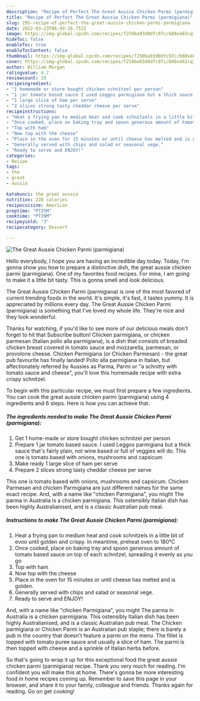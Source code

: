 ```yaml
---
description: "Recipe of Perfect The Great Aussie Chicken Parmi (parmigiana)"
title: "Recipe of Perfect The Great Aussie Chicken Parmi (parmigiana)"
slug: 295-recipe-of-perfect-the-great-aussie-chicken-parmi-parmigiana
date: 2022-03-23T06:49:26.752Z
image: https://img-global.cpcdn.com/recipes/f250ba93d0dfc97c/680x482cq70/the-great-aussie-chicken-parmi-parmigiana-recipe-main-photo.jpg
hideToc: false
enableToc: true
enableTocContent: false
thumbnail: https://img-global.cpcdn.com/recipes/f250ba93d0dfc97c/680x482cq70/the-great-aussie-chicken-parmi-parmigiana-recipe-main-photo.jpg
cover: https://img-global.cpcdn.com/recipes/f250ba93d0dfc97c/680x482cq70/the-great-aussie-chicken-parmi-parmigiana-recipe-main-photo.jpg
author: William Morgan
ratingvalue: 4.7
reviewcount: 15
recipeingredient:
- "1 homemade or store bought chicken schnitzel per person"
- "1 jar tomato based sauce I used Leggos parmigiana but a thick sauce thats fairly plain not wine based or full of veggies will do This one is tomato based with onions mushrooms and capsicum"
- "1 large slice of ham per serve"
- "2 slices strong tasty cheddar cheese per serve"
recipeinstructions:
- "Heat a frying pan to medium heat and cook schnitzels in a little bit of evoo until golden and crispy. In meantime, preheat oven to 180℃"
- "Once cooked, place on baking tray and spoon generous amount of tomato based sauce on top of each schnitzel, spreading it evenly as you go"
- "Top with ham"
- "Now top with the cheese"
- "Place in the oven for 15 minutes or until cheese has melted and is golden."
- "Generally served with chips and salad or seasonal vege."
- "Ready to serve and ENJOY!"
categories:
- Recipe
tags:
- the
- great
- aussie

katakunci: the great aussie 
nutrition: 228 calories
recipecuisine: American
preptime: "PT25M"
cooktime: "PT39M"
recipeyield: "3"
recipecategory: Dessert

---
```



![The Great Aussie Chicken Parmi (parmigiana)](https://img-global.cpcdn.com/recipes/f250ba93d0dfc97c/680x482cq70/the-great-aussie-chicken-parmi-parmigiana-recipe-main-photo.jpg)

Hello everybody, I hope you are having an incredible day today. Today, I'm gonna show you how to prepare a distinctive dish, the great aussie chicken parmi (parmigiana). One of my favorites food recipes. For mine, I am going to make it a little bit tasty. This is gonna smell and look delicious.

The Great Aussie Chicken Parmi (parmigiana) is one of the most favored of current trending foods in the world. It's simple, it's fast, it tastes yummy. It is appreciated by millions every day. The Great Aussie Chicken Parmi (parmigiana) is something that I've loved my whole life. They're nice and they look wonderful.

Thanks for watching, if you&#39;d like to see more of our delicious meals don&#39;t forget to hit that Subscribe button! Chicken parmigiana, or chicken parmesan (Italian pollo alla parmigiana), is a dish that consists of breaded chicken breast covered in tomato sauce and mozzarella, parmesan, or provolone cheese. Chicken Parmigiana (or Chicken Parmesan) - the great pub favourite has finally landed! Pollo alla parmigiana in Italian, but affectionately referred by Aussies as Parma, Parmi or &#34;a schnitty with tomato sauce and cheese&#34;, you&#39;ll love this homemade recipe with extra crispy schnitzel.


To begin with this particular recipe, we must first prepare a few ingredients. You can cook the great aussie chicken parmi (parmigiana) using 4 ingredients and 6 steps. Here is how you can achieve that.

<!--inarticleads1-->

##### The ingredients needed to make The Great Aussie Chicken Parmi (parmigiana):

1. Get 1 home-made or store bought chicken schnitzel per person
1. Prepare 1 jar tomato based sauce. I used Leggos parmigiana but a thick sauce that&#39;s fairly plain, not wine based or full of veggies will do. This one is tomato based with onions, mushrooms and capsicum
1. Make ready 1 large slice of ham per serve
1. Prepare 2 slices strong tasty cheddar cheese per serve


This one is tomato based with onions, mushrooms and capsicum. Chicken Parmesan and chicken Parmigiana are just different names for the same exact recipe. And, with a name like &#34;chicken Parmigiana&#34;, you might The parma in Australia is a chicken parmigiana. This ostensibly Italian dish has been highly Australianised, and is a classic Australian pub meal. 

<!--inarticleads2-->

##### Instructions to make The Great Aussie Chicken Parmi (parmigiana):

1. Heat a frying pan to medium heat and cook schnitzels in a little bit of evoo until golden and crispy. In meantime, preheat oven to 180℃
1. Once cooked, place on baking tray and spoon generous amount of tomato based sauce on top of each schnitzel, spreading it evenly as you go
1. Top with ham
1. Now top with the cheese
1. Place in the oven for 15 minutes or until cheese has melted and is golden.
1. Generally served with chips and salad or seasonal vege.
1. Ready to serve and ENJOY!

And, with a name like &#34;chicken Parmigiana&#34;, you might The parma in Australia is a chicken parmigiana. This ostensibly Italian dish has been highly Australianised, and is a classic Australian pub meal. The Chicken parmigiana or Chicken Parmi is an Australian pub staple; there is barely a pub in the country that doesn&#39;t feature a parmi on the menu. The fillet is topped with tomato puree sauce and usually a slice of ham. The parmi is then topped with cheese and a sprinkle of Italian herbs before. 

So that's going to wrap it up for this exceptional food the great aussie chicken parmi (parmigiana) recipe. Thank you very much for reading. I'm confident you will make this at home. There's gonna be more interesting food in home recipes coming up. Remember to save this page in your browser, and share it to your family, colleague and friends. Thanks again for reading. Go on get cooking!
